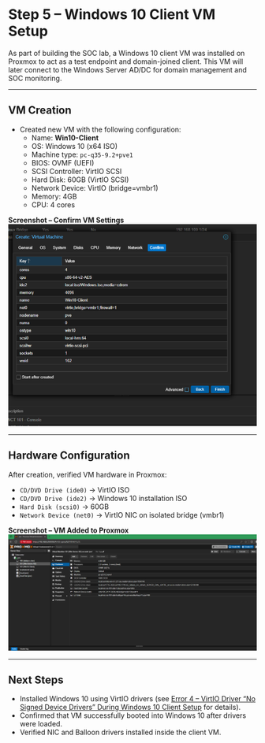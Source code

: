 # Step 5 – Windows 10 Client VM Setup

As part of building the SOC lab, a Windows 10 client VM was installed on Proxmox to act as a test endpoint and domain-joined client. This VM will later connect to the Windows Server AD/DC for domain management and SOC monitoring.

---

## VM Creation

- Created new VM with the following configuration:
  - Name: **Win10-Client**
  - OS: Windows 10 (x64 ISO)
  - Machine type: `pc-q35-9.2+pve1`
  - BIOS: OVMF (UEFI)
  - SCSI Controller: VirtIO SCSI
  - Hard Disk: 60GB (VirtIO SCSI)
  - Network Device: VirtIO (bridge=vmbr1)
  - Memory: 4GB
  - CPU: 4 cores

**Screenshot – Confirm VM Settings**
![VM Confirm](Step-5/01-win10-confirm.png)

---

## Hardware Configuration

After creation, verified VM hardware in Proxmox:

- `CD/DVD Drive (ide0)` → VirtIO ISO  
- `CD/DVD Drive (ide2)` → Windows 10 installation ISO  
- `Hard Disk (scsi0)` → 60GB  
- `Network Device (net0)` → VirtIO NIC on isolated bridge (vmbr1)  

**Screenshot – VM Added to Proxmox**
![VM Added](Step-5/02-win10-client-added.png)

---

## Next Steps

- Installed Windows 10 using VirtIO drivers (see [Error 4 – VirtIO Driver “No Signed Device Drivers” During Windows 10 Client Setup](error-4-virtio-driver-nosigned.md) for details).  
- Confirmed that VM successfully booted into Windows 10 after drivers were loaded.  
- Verified NIC and Balloon drivers installed inside the client VM.  
